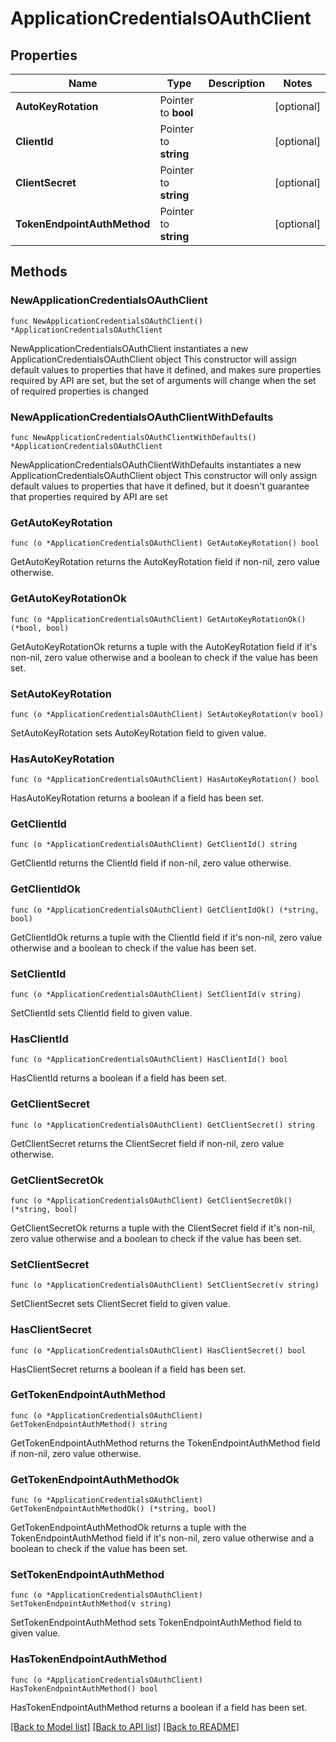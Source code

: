 # ApplicationCredentialsOAuthClient

## Properties

Name | Type | Description | Notes
------------ | ------------- | ------------- | -------------
**AutoKeyRotation** | Pointer to **bool** |  | [optional] 
**ClientId** | Pointer to **string** |  | [optional] 
**ClientSecret** | Pointer to **string** |  | [optional] 
**TokenEndpointAuthMethod** | Pointer to **string** |  | [optional] 

## Methods

### NewApplicationCredentialsOAuthClient

`func NewApplicationCredentialsOAuthClient() *ApplicationCredentialsOAuthClient`

NewApplicationCredentialsOAuthClient instantiates a new ApplicationCredentialsOAuthClient object
This constructor will assign default values to properties that have it defined,
and makes sure properties required by API are set, but the set of arguments
will change when the set of required properties is changed

### NewApplicationCredentialsOAuthClientWithDefaults

`func NewApplicationCredentialsOAuthClientWithDefaults() *ApplicationCredentialsOAuthClient`

NewApplicationCredentialsOAuthClientWithDefaults instantiates a new ApplicationCredentialsOAuthClient object
This constructor will only assign default values to properties that have it defined,
but it doesn't guarantee that properties required by API are set

### GetAutoKeyRotation

`func (o *ApplicationCredentialsOAuthClient) GetAutoKeyRotation() bool`

GetAutoKeyRotation returns the AutoKeyRotation field if non-nil, zero value otherwise.

### GetAutoKeyRotationOk

`func (o *ApplicationCredentialsOAuthClient) GetAutoKeyRotationOk() (*bool, bool)`

GetAutoKeyRotationOk returns a tuple with the AutoKeyRotation field if it's non-nil, zero value otherwise
and a boolean to check if the value has been set.

### SetAutoKeyRotation

`func (o *ApplicationCredentialsOAuthClient) SetAutoKeyRotation(v bool)`

SetAutoKeyRotation sets AutoKeyRotation field to given value.

### HasAutoKeyRotation

`func (o *ApplicationCredentialsOAuthClient) HasAutoKeyRotation() bool`

HasAutoKeyRotation returns a boolean if a field has been set.

### GetClientId

`func (o *ApplicationCredentialsOAuthClient) GetClientId() string`

GetClientId returns the ClientId field if non-nil, zero value otherwise.

### GetClientIdOk

`func (o *ApplicationCredentialsOAuthClient) GetClientIdOk() (*string, bool)`

GetClientIdOk returns a tuple with the ClientId field if it's non-nil, zero value otherwise
and a boolean to check if the value has been set.

### SetClientId

`func (o *ApplicationCredentialsOAuthClient) SetClientId(v string)`

SetClientId sets ClientId field to given value.

### HasClientId

`func (o *ApplicationCredentialsOAuthClient) HasClientId() bool`

HasClientId returns a boolean if a field has been set.

### GetClientSecret

`func (o *ApplicationCredentialsOAuthClient) GetClientSecret() string`

GetClientSecret returns the ClientSecret field if non-nil, zero value otherwise.

### GetClientSecretOk

`func (o *ApplicationCredentialsOAuthClient) GetClientSecretOk() (*string, bool)`

GetClientSecretOk returns a tuple with the ClientSecret field if it's non-nil, zero value otherwise
and a boolean to check if the value has been set.

### SetClientSecret

`func (o *ApplicationCredentialsOAuthClient) SetClientSecret(v string)`

SetClientSecret sets ClientSecret field to given value.

### HasClientSecret

`func (o *ApplicationCredentialsOAuthClient) HasClientSecret() bool`

HasClientSecret returns a boolean if a field has been set.

### GetTokenEndpointAuthMethod

`func (o *ApplicationCredentialsOAuthClient) GetTokenEndpointAuthMethod() string`

GetTokenEndpointAuthMethod returns the TokenEndpointAuthMethod field if non-nil, zero value otherwise.

### GetTokenEndpointAuthMethodOk

`func (o *ApplicationCredentialsOAuthClient) GetTokenEndpointAuthMethodOk() (*string, bool)`

GetTokenEndpointAuthMethodOk returns a tuple with the TokenEndpointAuthMethod field if it's non-nil, zero value otherwise
and a boolean to check if the value has been set.

### SetTokenEndpointAuthMethod

`func (o *ApplicationCredentialsOAuthClient) SetTokenEndpointAuthMethod(v string)`

SetTokenEndpointAuthMethod sets TokenEndpointAuthMethod field to given value.

### HasTokenEndpointAuthMethod

`func (o *ApplicationCredentialsOAuthClient) HasTokenEndpointAuthMethod() bool`

HasTokenEndpointAuthMethod returns a boolean if a field has been set.


[[Back to Model list]](../README.md#documentation-for-models) [[Back to API list]](../README.md#documentation-for-api-endpoints) [[Back to README]](../README.md)


